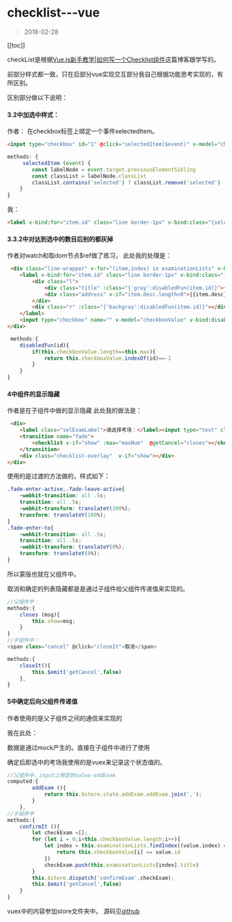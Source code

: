 
# checklist---vue
>2018-02-28
<tag-part tagName="vue"/>
[[toc]]

checkList是根据[Vue.js新手教学|如何写一个Checklist组件](https://blog.dunizb.com//2017/11/18/Vue-checklist-components/)这篇博客跟学写的。

前部分样式都一致，只在后部分vue实现交互部分我自己根据功能思考实现的，有所区别。

区别部分做以下说明：

#### 3.2中加选中样式：
作者：
在checkbox标签上绑定一个事件selectedItem。
```html
<input type="checkbox" id="1" @click="selectedItem($event)" v-model="checkboxValue" style="display:none" value="1">
```

```javascript
methods: {
     selectedItem (event) {
        const labelNode = event.target.previousElementSibling
        const classList = labelNode.classList
        classList.contains('selected') ? classList.remove('selected') : classList.add('selected')
    }
}
```
我：
```html
<label v-bind:for="item.id" class="line border-1px" v-bind:class="{selected:checkboxValue.indexOf(item.id)>=0}">
```
#### 3.3.2中对达到选中的数目后别的都灰掉
作者对watch和取dom节点$ref做了练习，
此处我的处理是：
```html
 <div class="line-wrapper" v-for="(item,index) in examinationLists" v-bind:disabled="disabledFun(item.id)">
    <label v-bind:for="item.id" class="line border-1px" v-bind:class="{selected:checkboxValue.indexOf(item.id)>=0}">
        <div class="l">
            <div class="title" :class="{'gray':disabledFun(item.id)}">{{item.title}}</div>
            <div class="address" v-if="item.desc.length>0">{{item.desc}}</div>
        </div>
        <div class="r" :class="{'backgray':disabledFun(item.id)}"></div>
    </label>
    <input type="checkbox" name="" v-model="checkboxValue" v-bind:disabled="disabledFun(item.id)" style="display: none;" v-bind:id="item.id" :value="item.id">
</div>
```

```javascript
 methods:{
    disabledFun(id){
        if(this.checkboxValue.length==this.max){
            return this.checkboxValue.indexOf(id)==-1
        }
    }
}
```
#### 4中组件的显示隐藏
作者是在子组件中做的显示隐藏
此处我的做法是：
```html
 <div>
    <label class="selExamLabel">请选择考场：</label><input type="text" class="selExamInput" :value="addExam" placeholder="请选择考场" v-on:click="show = !show">
    <transition name="fade">
        <checklist v-if="show" :max="maxNum"  @getCancel="closes"></checklist>
    </transition>
    <div class="checklist-overlay"  v-if="show"></div>
</div>
```
使用的是过渡的方法做的，样式如下：
```css
.fade-enter-active,.fade-leave-active{
    -webkit-transition: all .5s;
    transition: all .5s;
    -webkit-transform: translateY(100%);
    transform: translateY(100%);
}
.fade-enter-to{
    -webkit-transition: all .5s;
    transition: all .5s;
    -webkit-transform: translateY(0%);
    transform: translateY(0%);
} 
```
所以蒙版也就在父组件中。

取消和确定的列表隐藏都是是通过子组件给父组件传递值来实现的。
```javascript
//父组件中：
methods:{
    closes (msg){
        this.show=msg;
    }
}
//子组件中：
<span class="cancel" @click="closeIt">取消</span>

methods:{
    closeIt(){
        this.$emit('getCancel',false)
    },
}
```
#### 5中确定后向父组件传递值
作者使用的是父子组件之间的通信来实现的

我在此处：

数据是通过mock产生的。直接在子组件中进行了使用

确定后即选中的考场我使用的是vuex来记录这个状态值的。
```javascript
//父组件中，input上绑定的value-addExam
computed:{
        addExam (){
            return this.$store.state.addExam.addExam.join(',');
        }
    },
//子组件中
methods:{
    confirmIt (){
        let checkExam =[];
        for (let i = 0;i<this.checkboxValue.length;i++){
            let index = this.examinationLists.findIndex((value,index) =>{
                return this.checkboxValue[i] == value.id 
            })
            checkExam.push(this.examinationLists[index].title)
        }
        this.$store.dispatch('confirmExam',checkExam);
        this.$emit('getCancel',false)
    }
}

```
vuex中的内容参加store文件夹中。
源码见[github](https://github.com/arieltlm/vue-test/tree/master/checklist)